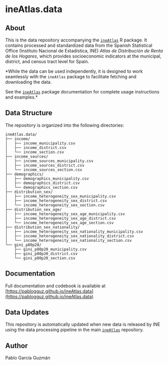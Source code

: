 # ineAtlas.data

## About

This is the data repository accompanying the [`ineAtlas`](https://github.com/pablogguz/ineAtlas) R package. It contains processed and standardized data from the Spanish Statistical Office (Instituto Nacional de Estadística, INE) _Atlas de Distribución de Renta de los Hogares_, which provides socioeconomic indicators at the municipal, district, and census tract level for Spain.

*While the data can be used independently, it is designed to work seamlessly with the `ineAtlas` package to facilitate fetching and downloading the data.

See the [`ineAtlas`](https://github.com/pablogguz/ineAtlas) package documentation for complete usage instructions and examples.*


## Data Structure

The repository is organized into the following directories:

```
ineAtlas.data/
├── income/
│   ├── income_municipality.csv
│   ├── income_district.csv
│   └── income_section.csv
├── income_sources/
│   ├── income_sources_municipality.csv
│   ├── income_sources_district.csv
│   └── income_sources_section.csv
├── demographics/
│   ├── demographics_municipality.csv
│   ├── demographics_district.csv
│   └── demographics_section.csv
├── distribution_sex/
│   ├── income_heterogeneity_sex_municipality.csv
│   ├── income_heterogeneity_sex_district.csv
│   └── income_heterogeneity_sex_section.csv
├── distribution_sex_age/
│   ├── income_heterogeneity_sex_age_municipality.csv
│   ├── income_heterogeneity_sex_age_district.csv
│   └── income_heterogeneity_sex_age_section.csv
├── distribution_sex_nationality/
│   ├── income_heterogeneity_sex_nationality_municipality.csv
│   ├── income_heterogeneity_sex_nationality_district.csv
│   └── income_heterogeneity_sex_nationality_section.csv
└── gini_p80p20/
    ├── gini_p80p20_municipality.csv
    ├── gini_p80p20_district.csv
    └── gini_p80p20_section.csv
```

## Documentation

Full documentation and codebook is available at [https://pablogguz.github.io/ineAtlas.data](https://pablogguz.github.io/ineAtlas.data)

## Data Updates

This repository is automatically updated when new data is released by INE using the data processing pipeline in the main [`ineAtlas`](https://github.com/pablogguz/ineAtlas) repository.

## Author

Pablo García Guzmán  
